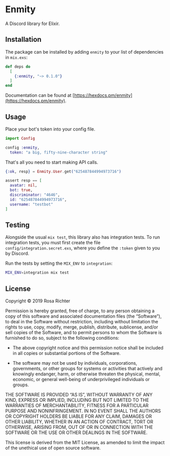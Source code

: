 # Enmity

A Discord library for Elixir.

## Installation

The package can be installed by adding `enmity` to your list of dependencies in `mix.exs`:

```elixir
def deps do
  [
    {:enmity, "~> 0.1.0"}
  ]
end
```

Documentation can be found at [https://hexdocs.pm/enmity](https://hexdocs.pm/enmity).

## Usage

Place your bot's token into your config file.

```elixir
import Config

config :enmity,
  token: "a big, fifty-nine-character string"
```

That's all you need to start making API calls.

```elixir
{:ok, resp} = Enmity.User.get("625487844994973716")

assert resp == [
  avatar: nil,
  bot: true,
  discriminator: "4646",
  id: "625487844994973716",
  username: "testbot"
]
```

## Testing

Alongside the usual `mix test`, this library also has integration tests.
To run integration tests, you must first create the file `config/integration.secret.exs`,
where you define the `:token` given to you by Discord.

Run the tests by setting the `MIX_ENV` to `integration`:

```bash
MIX_ENV=integration mix test
```

## License

Copyright © 2019 Rosa Richter

Permission is hereby granted, free of charge, to any person obtaining a copy
of this software and associated documentation files (the “Software”),
to deal in the Software without restriction, including without limitation
the rights to use, copy, modify, merge, publish, distribute, sublicense,
and/or sell copies of the Software, and to permit persons to whom the Software
is furnished to do so, subject to the following conditions:


* The above copyright notice and this permission notice shall be included in
all copies or substantial portions of the Software.

* The software may not be used by individuals, corporations, governments, or
other groups for systems or activities that actively and knowingly endanger,
harm, or otherwise threaten the physical, mental, economic, or general
well-being of underprivileged individuals or groups.


THE SOFTWARE IS PROVIDED “AS IS”, WITHOUT WARRANTY OF ANY KIND, EXPRESS OR
IMPLIED, INCLUDING BUT NOT LIMITED TO THE WARRANTIES OF MERCHANTABILITY,
FITNESS FOR A PARTICULAR PURPOSE AND NONINFRINGEMENT.
IN NO EVENT SHALL THE AUTHORS OR COPYRIGHT HOLDERS BE LIABLE FOR ANY CLAIM,
DAMAGES OR OTHER LIABILITY, WHETHER IN AN ACTION OF CONTRACT, TORT OR
OTHERWISE, ARISING FROM, OUT OF OR IN CONNECTION WITH THE SOFTWARE OR THE USE
OR OTHER DEALINGS IN THE SOFTWARE.

This license is derived from the MIT License, as amended to limit the impact
of the unethical use of open source software.
